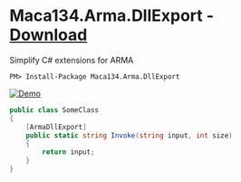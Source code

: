 # Maca134.Arma.DllExport - [Download](https://www.nuget.org/packages/Maca134.Arma.DllExport/)
Simplify C# extensions for ARMA

```PM> Install-Package Maca134.Arma.DllExport```

[![Demo](https://img.youtube.com/vi/MXRBckxwqEw/0.jpg)](http://www.youtube.com/watch?v=MXRBckxwqEw)

```csharp
public class SomeClass
{
    [ArmaDllExport]
    public static string Invoke(string input, int size)
    {
        return input;
    }
}
```
